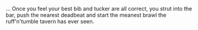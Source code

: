 ... Once you feel your best bib and tucker are all correct, you strut into the
bar, push the nearest deadbeat and start the meanest brawl the ruff'n'tumble
tavern has ever seen.
